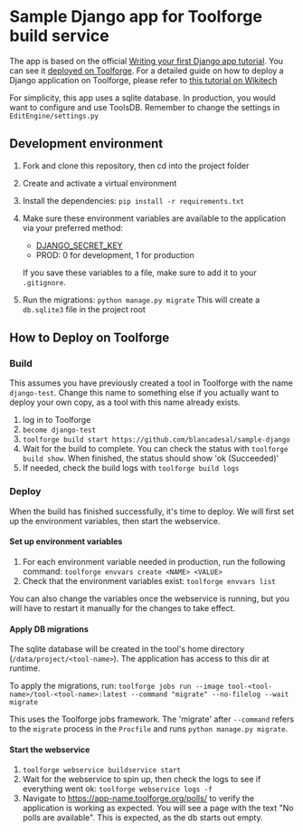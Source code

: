 # Sample Django app for Toolforge build service

The app is based on the official [Writing your first Django app tutorial](https://docs.djangoproject.com/en/4.2/intro/tutorial01/).
You can see it [deployed on Toolforge](https://django-test.toolforge.org/polls/).
For a detailed guide on how to deploy a Django application on Toolforge, please refer to [this tutorial on Wikitech](https://wikitech.wikimedia.org/wiki/Help:Toolforge/Build_Service/My_first_Buildpack_Django_tool)

For simplicity, this app uses a sqlite database.
In production, you would want to configure and use ToolsDB.
Remember to change the settings in `EditEngine/settings.py`

## Development environment

1. Fork and clone this repository, then cd into the project folder
2. Create and activate a virtual environment
3. Install the dependencies:
    `pip install -r requirements.txt`
4. Make sure these environment variables are available to the application via your preferred method:
    * [DJANGO_SECRET_KEY](https://docs.djangoproject.com/en/4.2/ref/settings/#std-setting-SECRET_KEY)
    * PROD: 0 for development, 1 for production

    If you save these variables to a file, make sure to add it to your `.gitignore`.
5. Run the migrations:
    `python manage.py migrate`
    This will create a `db.sqlite3` file in the project root

## How to Deploy on Toolforge

### Build

This assumes you have previously created a tool in Toolforge with the name `django-test`. Change this name to something else if you actually want to deploy your own copy, as a tool with this name already exists.

1. log in to Toolforge
2. `become django-test`
3. `toolforge build start https://github.com/blancadesal/sample-django`
4. Wait for the build to complete. You can check the status with `toolforge build show`. When finished, the status should show 'ok (Succeeded)'
5. If needed, check the build logs with `toolforge build logs`

### Deploy

When the build has finished successfully, it's time to deploy. We will first set up the environment variables, then start the webservice.

#### Set up environment variables

1. For each environment variable needed in production, run the following command:
    `toolforge envvars create <NAME> <VALUE>`
2. Check that the environment variables exist:
    `toolforge envvars list`

You can also change the variables once the webservice is running, but you will have to restart it manually for the changes to take effect.

#### Apply DB migrations

The sqlite database will be created in the tool's home directory (`/data/project/<tool-name>`).
The application has access to this dir at runtime.

To apply the migrations, run:
`toolforge jobs run --image tool-<tool-name>/tool-<tool-name>:latest --command "migrate" --no-filelog --wait migrate`

This uses the Toolforge jobs framework.
The 'migrate' after `--command` refers to the `migrate` process in the `Procfile` and runs `python manage.py migrate`.

#### Start the webservice

1. `toolforge webservice buildservice start`
2. Wait for the webservice to spin up, then check the logs to see if everything went ok: `toolforge webservice logs -f`
3. Navigate to <https://app-name.toolforge.org/polls/> to verify the application is working as expected.
You will see a page with the text "No polls are available".
This is expected, as the db starts out empty.
